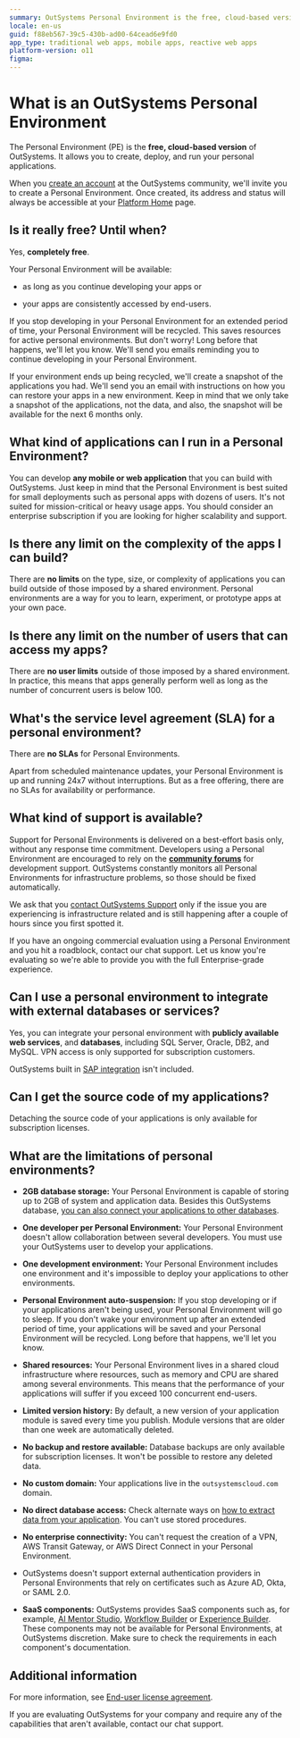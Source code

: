 ```yaml
---
summary: OutSystems Personal Environment is the free, cloud-based version of OutSystems. Check these FAQ to learn more.
locale: en-us
guid: f88eb567-39c5-430b-ad00-64cead6e9fd0
app_type: traditional web apps, mobile apps, reactive web apps
platform-version: o11
figma:
---
```


# What is an OutSystems Personal Environment

The Personal Environment (PE) is the **free, cloud-based version** of OutSystems. It allows you to create, deploy, and run your personal applications.

When you [create an account](https://www.outsystems.com/home/GetStartedForFree.aspx) at the OutSystems community, we'll invite you to create a Personal Environment. Once created, its address and status will always be accessible at your [Platform Home](https://www.outsystems.com/home) page.

## Is it really free? Until when?

Yes, **completely free**.

Your Personal Environment will be available:

* as long as you continue developing your apps or

* your apps are consistently accessed by end-users.

If you stop developing in your Personal Environment for an extended period of time, your Personal Environment will be recycled. This saves resources for active personal environments. But don't worry! Long before that happens, we'll let you know. We'll send you emails reminding you to continue developing in your Personal Environment.

If your environment ends up being recycled, we'll create a snapshot of the applications you had. We'll send you an email with instructions on how you can restore your apps in a new environment. Keep in mind that we only take a snapshot of the applications, not the data, and also, the snapshot will be available for the next 6 months only.

## What kind of applications can I run in a Personal Environment?

You can develop **any mobile or web application** that you can build with OutSystems. Just keep in mind that the Personal Environment is best suited for small deployments such as personal apps with dozens of users. It's not suited for mission-critical or heavy usage apps. You should consider an enterprise subscription if you are looking for higher scalability and support.

## Is there any limit on the complexity of the apps I can build?

There are **no limits** on the type, size, or complexity of applications you can build outside of those imposed by a shared environment. Personal environments are a way for you to learn, experiment, or prototype apps at your own pace.

## Is there any limit on the number of users that can access my apps?

There are **no user limits** outside of those imposed by a shared environment. In practice, this means that apps generally perform well as long as the number of concurrent users is below 100.

## What's the service level agreement (SLA) for a personal environment?

There are **no SLAs** for Personal Environments.

Apart from scheduled maintenance updates, your Personal Environment is up and running 24x7 without interruptions. But as a free offering, there are no SLAs for availability or performance.

## What kind of support is available?

Support for Personal Environments is delivered on a best-effort basis only, without any response time commitment. Developers using a Personal Environment are encouraged to rely on the [**community forums**](https://www.outsystems.com/forums/) for development support. OutSystems constantly monitors all Personal Environments for infrastructure problems, so those should be fixed automatically.

We ask that you [contact OutSystems Support](https://www.outsystems.com/legal/success/contact-outsystems-technical-support/) only if the issue you are experiencing is infrastructure related and is still happening after a couple of hours since you first spotted it.

If you have an ongoing commercial evaluation using a Personal Environment and you hit a roadblock, contact our chat support. Let us know you're evaluating so we're able to provide you with the full Enterprise-grade experience.

## Can I use a personal environment to integrate with external databases or services?

Yes, you can integrate your personal environment with **publicly available web services**, and **databases**, including SQL Server, Oracle, DB2, and MySQL. VPN access is only supported for subscription customers.

OutSystems built in [SAP integration](https://success.outsystems.com/Documentation/11/Extensibility_and_Integration/SAP/Integrate_with_a_SAP_System) isn't included.

## Can I get the source code of my applications?

Detaching the source code of your applications is only available for subscription licenses.

## What are the limitations of personal environments?

* **2GB database storage:** Your Personal Environment is capable of storing up to 2GB of system and application data. Besides this OutSystems database, [you can also connect your applications to other databases](https://www.outsystems.com/evaluation-guide/use-outsystems-with-existing-databases/#3).

* **One developer per Personal Environment:** Your Personal Environment doesn't allow collaboration between several developers. You must use your OutSystems user to develop your applications.

* **One development environment:** Your Personal Environment includes one environment and it's impossible to deploy your applications to other environments.

* **Personal Environment auto-suspension:** If you stop developing or if your applications aren't being used, your Personal Environment will go to sleep. If you don't wake your environment up after an extended period of time, your applications will be saved and your Personal Environment will be recycled. Long before that happens, we'll let you know.

* **Shared resources:** Your Personal Environment lives in a shared cloud infrastructure where resources, such as memory and CPU are shared among several environments. This means that the performance of your applications will suffer if you exceed 100 concurrent end-users.

* **Limited version history:** By default, a new version of your application module is saved every time you publish. Module versions that are older than one week are automatically deleted.

* **No backup and restore available:** Database backups are only available for subscription licenses. It won't be possible to restore any deleted data.

* **No custom domain:** Your applications live in the `outsystemscloud.com` domain.

* **No direct database access:** Check alternate ways on [how to extract data from your application](https://success.outsystems.com/Support/Personal_Environment/Personal_environment_hosting_infrastructure_under_the_hood#Extracting_your_data). You can't use stored procedures.

* **No enterprise connectivity:** You can't request the creation of a VPN, AWS Transit Gateway, or AWS Direct Connect in your Personal Environment.

* OutSystems doesn't support external authentication providers in Personal Environments that rely on certificates such as Azure AD, Okta, or SAML 2.0.

* **SaaS components:** OutSystems provides SaaS components such as, for example, [AI Mentor Studio](https://success.outsystems.com/Documentation/11/Managing_the_Applications_Lifecycle/Manage_technical_debt/), [Workflow Builder](https://success.outsystems.com/Documentation/Workflow_Builder) or [Experience Builder](https://success.outsystems.com/Documentation/Experience_Builder). These components may not be available for Personal Environments, at OutSystems discretion. Make sure to check the requirements in each component's documentation.

## Additional information

For more information, see [End-user license agreement](https://www.outsystems.com/legal/end-user-licensing-agreement/).

If you are evaluating OutSystems for your company and require any of the capabilities that aren't available, contact our chat support.
